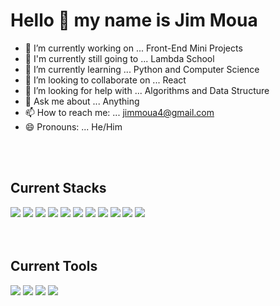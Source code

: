 # Hello 👋 my name is Jim Moua

- 🔭 I’m currently working on ... Front-End Mini Projects
- 🏫 I'm currently still going to ... Lambda School
- 🌱 I’m currently learning ... Python and Computer Science
- 👯 I’m looking to collaborate on ... React
- 🤔 I’m looking for help with ... Algorithms and Data Structure
- 💬 Ask me about ... Anything
- 📫 How to reach me: ... jimmoua4@gmail.com
- 😄 Pronouns: ... He/Him

\
&nbsp;
## Current Stacks
[![](https://i.postimg.cc/90VnWVK5/html.png)](https://developer.mozilla.org/en-US/docs/Web/HTML)
[![](https://i.postimg.cc/c4zBh0hx/css3.png)](https://developer.mozilla.org/en-US/docs/Web/CSS)
[![](https://i.postimg.cc/qqLZqSHt/javascript.png)](https://developer.mozilla.org/en-US/docs/Web/JavaScript)
[![](https://i.postimg.cc/y8gzdmvV/react.png)](https://reactjs.org/)
[![](https://i.postimg.cc/cJtXzb6V/redux.png)](https://redux-toolkit.js.org/)
[![](https://i.postimg.cc/25nRdCsM/sass.png)](https://sass-lang.com/)
[![](https://i.postimg.cc/52hWFXR8/node-js.png)](https://nodejs.org/en/)
[![](https://i.postimg.cc/ncwJpRKR/mysql.png)](https://www.mysql.com/)
[![](https://i.postimg.cc/4dZCBrZd/postgresql.png)](https://www.postgresql.org/)
[![](https://i.postimg.cc/KvT6hGzz/jest.png)](https://jestjs.io/)
[![](https://i.postimg.cc/52PfgmdT/python.png)](https://www.python.org/)
\
&nbsp;
\
&nbsp;
## Current Tools
[![](https://i.postimg.cc/BbbJdYWd/visual-studio-code.png)](https://code.visualstudio.com/)
[![](https://i.postimg.cc/j5Zs3V1H/git.png)](https://git-scm.com)
[![](https://i.postimg.cc/g0ycRLqB/netlify.png)](https://www.netlify.com/)
[![](https://i.postimg.cc/fbQTJfX9/heroku.png)](https://www.heroku.com/)

